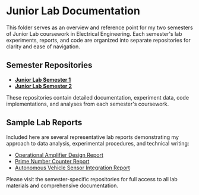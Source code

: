 # Junior Lab Documentation

This folder serves as an overview and reference point for my two semesters of Junior Lab coursework in Electrical Engineering. Each semester's lab experiments, reports, and code are organized into separate repositories for clarity and ease of navigation.

## Semester Repositories
- **[Junior Lab Semester 1](https://github.com/amindell11/junior-lab-semester-1)**
- **[Junior Lab Semester 2](https://github.com/amindell11/junior-lab-semester-2)**

These repositories contain detailed documentation, experiment data, code implementations, and analyses from each semester's coursework.

## Sample Lab Reports
Included here are several representative lab reports demonstrating my approach to data analysis, experimental procedures, and technical writing:

- [Operational Amplifier Design Report](link-to-op-amp-report.pdf)
- [Prime Number Counter Report](link-to-prime-counter-report.pdf)
- [Autonomous Vehicle Sensor Integration Report](link-to-vehicle-report.pdf)

Please visit the semester-specific repositories for full access to all lab materials and comprehensive documentation.

